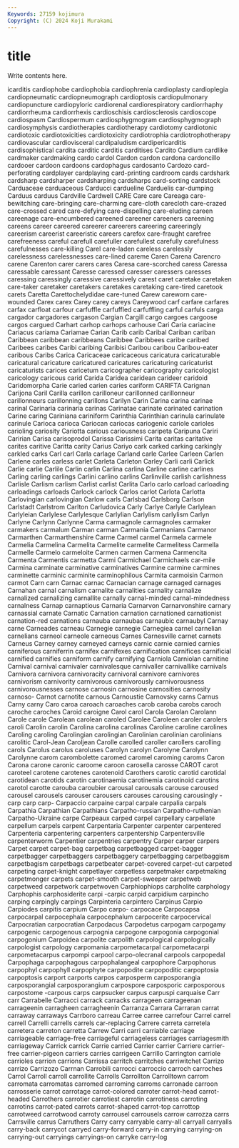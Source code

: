 ```yaml
---
Keywords: 27159 kojimura
Copyright: (C) 2024 Koji Murakami
---
```


# title

Write contents here.



icarditis cardiophobe cardiophobia
cardiophrenia cardioplasty cardioplegia cardiopneumatic cardiopneumograph cardioptosis cardiopulmonary cardiopuncture cardiopyloric cardiorenal
cardiorespiratory cardiorrhaphy cardiorrheuma cardiorrhexis cardioschisis cardiosclerosis cardioscope cardiospasm Cardiospermum cardiosphygmogram
cardiosphygmograph cardiosymphysis cardiotherapies cardiotherapy cardiotomy cardiotonic cardiotoxic cardiotoxicities cardiotoxicity cardiotrophia
cardiotrophotherapy cardiovascular cardiovisceral cardipaludism cardipericarditis cardisophistical cardita carditic carditis carditises
Cardito Cardium cardlike cardmaker cardmaking cardo cardol Cardon cardon cardona
cardoncillo cardooer cardoon cardoons cardophagus cardosanto Cardozo card-perforating cardplayer cardplaying
card-printing cardroom cards cardshark cardsharp cardsharper cardsharping cardsharps card-sorting cardstock
Carduaceae carduaceous Carducci cardueline Carduelis car-dumping Carduus carduus Cardville Cardwell
CARE Care care Careaga care-bewitching care-bringing care-charming care-cloth carecloth care-crazed
care-crossed cared care-defying care-dispelling care-eluding careen careenage care-encumbered careened careener
careeners careening careens career careered careerer careerers careering careeringly careerism
careerist careeristic careers carefox care-fraught carefree carefreeness careful carefull carefuller
carefullest carefully carefulness carefulnesses care-killing Carel care-laden careless carelessly carelessness
carelessnesses care-lined careme Caren Carena Carencro carene Carenton carer carers
cares Caresa care-scorched caress Caressa caressable caressant Caresse caressed caresser
caressers caresses caressing caressingly caressive caressively carest caret caretake caretaken
care-taker caretaker caretakers caretakes caretaking care-tired caretook carets Caretta Carettochelydidae
care-tuned Carew careworn care-wounded Carex carex Carey carey careys Careywood
carf carfare carfares carfax carfloat carfour carfuffle carfuffled carfuffling carful
carfuls carga cargador cargadores cargason Cargian Cargill cargo cargoes cargoose
cargos cargued Carhart carhop carhops carhouse Cari Caria cariacine Cariacus
cariama Cariamae Carian Carib carib Caribal Cariban cariban Caribbean caribbean
caribbeans Caribbee Caribbees caribe caribed Caribees caribes Caribi caribing Caribisi
Caribou caribou Caribou-eater caribous Caribs Carica Caricaceae caricaceous caricatura caricaturable
caricatural caricature caricatured caricatures caricaturing caricaturist caricaturists carices caricetum caricographer
caricography caricologist caricology caricous carid Carida Caridea caridean carideer caridoid
Caridomorpha Carie caried carien caries cariform CARIFTA Carignan Carijona Caril
Carilla carillon carilloneur carillonned carillonneur carillonneurs carillonning carillons Carilyn Carin
Carina carina carinae carinal Carinaria carinaria carinas Carinatae carinate carinated
carination Carine caring Cariniana cariniform Carinthia Carinthian carinula carinulate carinule
Carioca carioca Cariocan cariocas cariogenic cariole carioles carioling cariosity Cariotta
carious cariousness caripeta Caripuna Cariri Caririan Carisa carisoprodol Carissa Carissimi
Carita caritas caritative carites caritive Caritta carity Carius Cariyo cark
carked carking carkingly carkled carks Carl carl Carla carlage Carland
carle Carlee Carleen Carlen Carlene carles carless carlet Carleta Carleton
Carley Carli carli Carlick Carlie carlie Carlile Carlin carlin Carlina
carlina Carline carline carlines Carling carling carlings Carlini carlino carlins
Carlinville carlish carlishness Carlisle Carlism carlism Carlist carlist Carlita Carlo
carlo carload carloading carloadings carloads Carlock carlock Carlos carlot Carlota
Carlotta Carlovingian carlovingian Carlow carls Carlsbad Carlsborg Carlson Carlstadt Carlstrom
Carlton Carludovica Carly Carlye Carlyle Carlylean Carlyleian Carlylese Carlylesque Carlylian
Carlylism carlylism Carlyn Carlyne Carlynn Carlynne Carma carmagnole carmagnoles carmaker
carmakers carmalum Carman carman Carmania Carmanians Carmanor Carmarthen Carmarthenshire Carme
Carmel carmel Carmela carmele Carmelia Carmelina Carmelita Carmelite carmelite Carmelitess
Carmella Carmelle Carmelo carmeloite Carmen carmen Carmena Carmencita Carmenta Carmentis
carmetta Carmi Carmichael Carmichaels car-mile Carmina carminate carminative carminatives Carmine
carmine carmines carminette carminic carminite carminophilous Carmita carmoisin Carmon carmot
Carn carn Carnac carnac Carnacian carnage carnaged carnages Carnahan carnal
carnalism carnalite carnalities carnality carnalize carnalized carnalizing carnallite carnally carnal-minded
carnal-mindedness carnalness Carnap carnaptious Carnaria Carnarvon Carnarvonshire carnary carnassial carnate
Carnatic Carnation carnation carnationed carnationist carnation-red carnations carnauba carnaubas carnaubic
carnaubyl Carnay carne Carneades carneau Carnegie carnegie Carnegiea carnel carnelian
carnelians carneol carneole carneous Carnes Carnesville carnet carnets Carneus Carney
carney carneyed carneys carnic carnie carnied carnies carniferous carniferrin carnifex
carnifexes carnification carnifices carnificial carnified carnifies carniform carnify carnifying Carniola
Carniolan carnitine Carnival carnival carnivaler carnivalesque carnivaller carnivallike carnivals Carnivora
carnivora carnivoracity carnivoral carnivore carnivores carnivorism carnivority carnivorous carnivorously carnivorousness
carnivorousnesses carnose carnosin carnosine carnosities carnosity carnoso- Carnot carnotite carnous
Carnoustie Carnovsky carns Carnus Carny carny Caro caroa caroach caroaches
carob caroba carobs caroch caroche caroches Caroid caroigne Carol carol
Carola Carolan Carolann Carole carole Carolean carolean caroled Carolee Caroleen
caroler carolers caroli Carolin carolin Carolina carolina carolinas Caroline caroline
carolines Caroling caroling Carolingian carolingian Carolinian carolinian carolinians carolitic Carol-Jean
Caroljean Carolle carolled caroller carollers carolling carols Carolus carolus caroluses
Carolyn carolyn Carolyne Carolynn Carolynne carom carombolette caromed caromel caroming
caroms Caron Carona carone caronic caroome caroon carosella carosse CAROT
carot caroteel carotene carotenes carotenoid Carothers carotic carotid carotidal carotidean
carotids carotin carotinaemia carotinemia carotinoid carotins carotol carotte carouba caroubier
carousal carousals carouse caroused carousel carousels carouser carousers carouses carousing
carousingly -carp carp carp- Carpaccio carpaine carpal carpale carpalia carpals
Carpathia Carpathian Carpathians Carpatho-russian Carpatho-ruthenian Carpatho-Ukraine carpe Carpeaux carped carpel
carpellary carpellate carpellum carpels carpent Carpentaria Carpenter carpenter carpentered Carpenteria
carpentering carpenters carpentership Carpentersville carpenterworm Carpentier carpentries carpentry Carper carper
carpers Carpet carpet carpet-bag carpetbag carpetbagged carpet-bagger carpetbagger carpetbaggers carpetbaggery
carpetbagging carpetbaggism carpetbagism carpetbags carpetbeater carpet-covered carpet-cut carpeted carpeting carpet-knight
carpetlayer carpetless carpetmaker carpetmaking carpetmonger carpets carpet-smooth carpet-sweeper carpetweb carpetweed
carpetwork carpetwoven Carphiophiops carpholite carphology Carphophis carphosiderite carpi -carpic carpid
carpidium carpincho carping carpingly carpings Carpinteria carpintero Carpinus Carpio Carpiodes
carpitis carpium Carpo carpo- carpocace Carpocapsa carpocarpal carpocephala carpocephalum carpocerite
carpocervical Carpocratian carpocratian Carpodacus Carpodetus carpogam carpogamy carpogenic carpogenous carpognia
carpogone carpogonia carpogonial carpogonium Carpoidea carpolite carpolith carpological carpologically carpologist
carpology carpomania carpometacarpal carpometacarpi carpometacarpus carpompi carpool carpo-olecranal carpools carpopedal
Carpophaga carpophagous carpophalangeal carpophore Carpophorus carpophyl carpophyll carpophyte carpopodite carpopoditic
carpoptosia carpoptosis carport carports carpos carposperm carposporangia carposporangial carposporangium carpospore
carposporic carposporous carpostome -carpous carps carpsucker carpus carpuspi carquaise Carr
carr Carrabelle Carracci carrack carracks carrageen carrageenan carrageenin carragheen carragheenin
Carranza Carrara Carraran carrat carraway carraways Carrboro carreau Carree carree
carrefour Carrel carrel carrell Carrelli carrells carrels car-replacing Carrere carreta
carretela carretera carreton carretta Carrew Carri carri carriable carriage carriageable
carriage-free carriageful carriageless carriages carriagesmith carriageway Carrick carrick Carrie carried
Carrier carrier Carriere carrier-free carrier-pigeon carriers carries carrigeen Carrillo Carrington
carriole carrioles carrion carrions Carrissa carritch carritches carriwitchet Carrizo carrizo
Carrizozo Carrnan Carrobili carrocci carroccio carroch carroches Carrol Carroll carroll
carrollite Carrolls Carrollton Carrolltown carrom carromata carromatas carromed carroming carroms
carronade carroon carrosserie carrot carrotage carrot-colored carroter carrot-head carrot-headed Carrothers
carrotier carrotiest carrotin carrotiness carroting carrotins carrot-pated carrots carrot-shaped carrot-top
carrottop carrotweed carrotwood carroty carrousel carrousels carrow carrozza carrs Carrsville
carrus Carruthers Carry carry carryable carry-all carryall carryalls carry-back carrycot
carryed carry-forward carry-in carrying carrying-on carrying-out carryings carryings-on carryke carry-log
